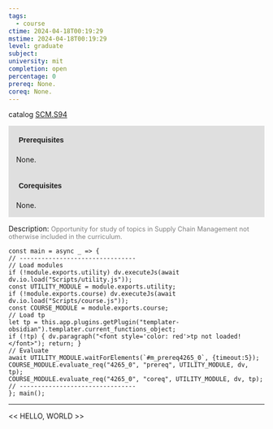 ```yaml
---
tags:
  - course
ctime: 2024-04-18T00:19:29
mstime: 2024-04-18T00:19:29
level: graduate
subject: 
university: mit
completion: open
percentage: 0
prereq: None.
coreq: None.
---
```


catalog [SCM.S94](http://student.mit.edu/catalog/mSCMa.html#SCM.S94)

<span style="display: block; padding: 15px; background-color: rgb(100, 100, 100, 0.2);"><font id="m_prereq4265_0" style="display: block; font-family: Arial, sans-serif; font-weight: bold; padding: 5px">Prerequisites</font><br><span id="prereq4265_0">None.</span></span>
<span style="display: block; padding: 15px; background-color: rgb(100, 100, 100, 0.2);"><font id="m_coreq4265_0" style="display: block; font-family: Arial, sans-serif; font-weight: bold; padding: 5px">Corequisites</font><br><span id="coreq4265_0">None.</span></span>

<font style="">Description:</font>
<font style="color: grey; font-size: 0.8rem;">Opportunity for study of topics in Supply Chain Management not otherwise included in the curriculum.</font>

```dataviewjs
const main = async _ => {
// --------------------------------
// Load modules
if (!module.exports.utility) dv.executeJs(await dv.io.load("Scripts/utility.js"));
const UTILITY_MODULE = module.exports.utility;
if (!module.exports.course) dv.executeJs(await dv.io.load("Scripts/course.js"));
const COURSE_MODULE = module.exports.course;
// Load tp
let tp = this.app.plugins.getPlugin("templater-obsidian").templater.current_functions_object;
if (!tp) { dv.paragraph("<font style='color: red'>tp not loaded!</font>"); return; }
// Evaluate
await UTILITY_MODULE.waitForElements(`#m_prereq4265_0`, {timeout:5});
COURSE_MODULE.evaluate_req("4265_0", "prereq", UTILITY_MODULE, dv, tp);
COURSE_MODULE.evaluate_req("4265_0", "coreq", UTILITY_MODULE, dv, tp);
// --------------------------------
}; main();
```

---

<< HELLO, WORLD >>
